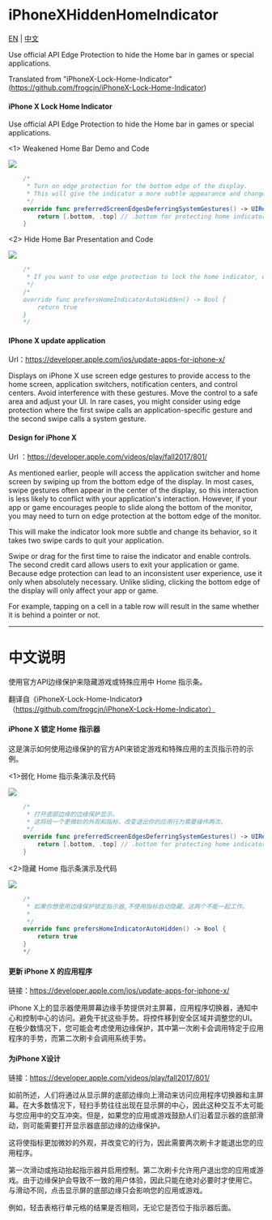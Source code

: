# iPhoneXHiddenHomeIndicator

[EN](#Requirements) | [中文](#中文说明)

Use official API Edge Protection to hide the Home bar in games or special applications.

Translated from "iPhoneX-Lock-Home-Indicator" (https://github.com/frogcjn/iPhoneX-Lock-Home-Indicator)

#### iPhone X Lock Home Indicator

Use official API Edge Protection to hide the Home bar in games or special applications.

<1> Weakened Home Bar Demo and Code

![](http://og1yl0w9z.bkt.clouddn.com/18-3-7/72469783.jpg)

```Swift
    /*
     * Turn on edge protection for the bottom edge of the display.
     * This will give the indicator a more subtle appearance and change it's behavior so that two swipes are required to exit your app.
     */
    override func preferredScreenEdgesDeferringSystemGestures() -> UIRectEdge {
        return [.bottom, .top] // .bottom for protecting home indicator, .top for protecting control center
    }
```

<2> Hide Home Bar Presentation and Code

![](http://og1yl0w9z.bkt.clouddn.com/18-3-7/82007004.jpg)

```Swift
    /*
     * If you want to use edge protection to lock the home indicator, do not use home indicator auto-hiding.These two do not work together.
     */
    /*
    override func prefersHomeIndicatorAutoHidden() -> Bool {
        return true
    }
    */
```

#### IPhone X update application 
Url：https://developer.apple.com/ios/update-apps-for-iphone-x/

Displays on iPhone X use screen edge gestures to provide access to the home screen, application switchers, notification centers, and control centers. Avoid interference with these gestures. Move the control to a safe area and adjust your UI. In rare cases, you might consider using edge protection where the first swipe calls an application-specific gesture and the second swipe calls a system gesture.

#### Design for iPhone X 
Url ：https://developer.apple.com/videos/play/fall2017/801/

As mentioned earlier, people will access the application switcher and home screen by swiping up from the bottom edge of the display. In most cases, swipe gestures often appear in the center of the display, so this interaction is less likely to conflict with your application's interaction. However, if your app or game encourages people to slide along the bottom of the monitor, you may need to turn on edge protection at the bottom edge of the monitor.

This will make the indicator look more subtle and change its behavior, so it takes two swipe cards to quit your application.

Swipe or drag for the first time to raise the indicator and enable controls. The second credit card allows users to exit your application or game. Because edge protection can lead to an inconsistent user experience, use it only when absolutely necessary.
Unlike sliding, clicking the bottom edge of the display will only affect your app or game.

For example, tapping on a cell in a table row will result in the same whether it is behind a pointer or not.

---
# 中文说明

使用官方API边缘保护来隐藏游戏或特殊应用中 Home 指示条。

翻译自《iPhoneX-Lock-Home-Indicator》（https://github.com/frogcjn/iPhoneX-Lock-Home-Indicator）


#### iPhone X 锁定 Home 指示器

这是演示如何使用边缘保护的官方API来锁定游戏和特殊应用的主页指示符的示例。

<1>弱化 Home 指示条演示及代码

![](http://og1yl0w9z.bkt.clouddn.com/18-3-7/72469783.jpg)

```Swift
    /*
     * 打开底部边缘的边缘保护显示。
     * 这将给一个更微妙的外观和指标，改变退出你的应用行为需要操作两次。
     */
    override func preferredScreenEdgesDeferringSystemGestures() -> UIRectEdge {
        return [.bottom, .top] // .bottom for protecting home indicator, .top for protecting control center
    }
```

<2>隐藏 Home 指示条演示及代码

![](http://og1yl0w9z.bkt.clouddn.com/18-3-7/82007004.jpg)

```Swift
    /*
     * 如果你想使用边缘保护锁定指示器,不使用指标自动隐藏。这两个不能一起工作。
     *
     */
    override func prefersHomeIndicatorAutoHidden() -> Bool {
        return true
    }
    */
```

#### 更新 iPhone X 的应用程序
链接：https://developer.apple.com/ios/update-apps-for-iphone-x/

iPhone X上的显示器使用屏幕边缘手势提供对主屏幕，应用程序切换器，通知中心和控制中心的访问。避免干扰这些手势。将控件移到安全区域并调整您的UI。在极少数情况下，您可能会考虑使用边缘保护，其中第一次刷卡会调用特定于应用程序的手势，而第二次刷卡会调用系统手势。

#### 为iPhone X设计
链接：https://developer.apple.com/videos/play/fall2017/801/

如前所述，人们将通过从显示屏的底部边缘向上滑动来访问应用程序切换器和主屏幕。在大多数情况下，轻扫手势往往出现在显示屏的中心，因此这种交互不太可能与您应用中的交互冲突。但是，如果您的应用或游戏鼓励人们沿着显示器的底部滑动，则可能需要打开显示器底部边缘的边缘保护。

这将使指标更加微妙的外观，并改变它的行为，因此需要两次刷卡才能退出您的应用程序。

第一次滑动或拖动抬起指示器并启用控制。第二次刷卡允许用户退出您的应用或游戏。由于边缘保护会导致不一致的用户体验，因此只能在绝对必要时才使用它。
与滑动不同，点击显示屏的底部边缘只会影响您的应用或游戏。

例如，轻击表格行单元格的结果是否相同，无论它是否位于指示器后面。
